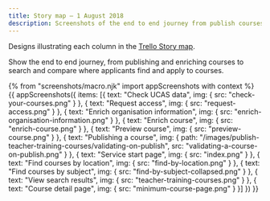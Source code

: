 ```yaml
---
title: Story map – 1 August 2018
description: Screenshots of the end to end journey from publish courses to search and compare.
---
```

Designs illustrating each column in the [Trello Story map](https://trello.com/b/9fCxMchD/bat-search-story-map).

Show the end to end journey, from publishing and enriching courses to search and compare where applicants find and apply to courses.

{% from "screenshots/macro.njk" import appScreenshots with context %}
{{ appScreenshots({
  items: [{
    text: "Check UCAS data",
    img: { src: "check-your-courses.png" }
  }, {
    text: "Request access",
    img: { src: "request-access.png" }
  }, {
    text: "Enrich organisation information",
    img: { src: "enrich-organisation-information.png" }
  }, {
    text: "Enrich course",
    img: { src: "enrich-course.png" }
  }, {
    text: "Preview course",
    img: { src: "preview-course.png" }
  }, {
    text: "Publishing a course",
    img: {
      path: "/images/publish-teacher-training-courses/validating-on-publish",
      src: "validating-a-course-on-publish.png"
    }
  }, {
    text: "Service start page",
    img: { src: "index.png" }
  }, {
    text: "Find courses by location",
    img: { src: "find-by-location.png" }
  }, {
    text: "Find courses by subject",
    img: { src: "find-by-subject-collapsed.png" }
  }, {
    text: "View search results",
    img: { src: "teacher-training-courses.png" }
  }, {
    text: "Course detail page",
    img: { src: "minimum-course-page.png" }
  }]
}) }}
